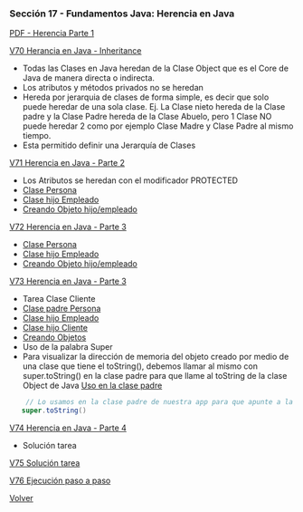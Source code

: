 ### Sección 17 - Fundamentos Java: Herencia en Java
[PDF - Herencia Parte 1](Apuntes/14-01-Herencia-parte1-CFJ.pdf)

[V70 Herancia en Java - Inheritance](V70_Herencia_en_Java_Inheritance/src/domain/Persona.java)
- Todas las Clases en Java heredan de la Clase Object que es el Core de Java de
manera directa o indirecta.
- Los atributos y métodos privados no se heredan
- Hereda por jerarquia de clases de forma simple, es decir que solo puede heredar
de una sola clase. Ej. La Clase nieto hereda de la Clase padre y la Clase Padre
hereda de la Clase Abuelo, pero 1 Clase NO puede heredar 2 como por ejemplo Clase 
Madre y Clase Padre al mismo tiempo.
- Esta permitido definir una Jerarquía de Clases

[V71 Herencia en Java - Parte 2](V71_Herencia_en_Java/src)
- Los Atributos se heredan con el modificador PROTECTED
- [Clase Persona](V71_Herencia_en_Java/src/domain/Persona.java)
- [Clase hijo Empleado](V71_Herencia_en_Java/src/domain/Empleado.java)
- [Creando Objeto hijo/empleado](V71_Herencia_en_Java/src/test/TestHerencia.java)

[V72 Herencia en Java - Parte 3](V72_Herencia_en_Java/src)
- [Clase Persona](V72_Herencia_en_Java/src/domain/Persona.java)
- [Clase hijo Empleado](V72_Herencia_en_Java/src/domain/Empleado.java)
- [Creando Objeto hijo/empleado](V72_Herencia_en_Java/src/test/TestHerencia.java)

[V73 Herencia en Java - Parte 3](V73_Herencia_en_Java/src)
- Tarea Clase Cliente
- [Clase padre Persona](V73_Herencia_en_Java/src/domain/Persona.java)
- [Clase hijo Empleado](V73_Herencia_en_Java/src/domain/Empleado.java)
- [Clase hijo Cliente](V73_Herencia_en_Java/src/domain/Cliente.java)
- [Creando Objetos](V73_Herencia_en_Java/src/test/TestHerencia.java)
- Uso de la palabra Super
- Para visualizar la dirección de memoria del objeto creado por medio de una
clase que tiene el toString(), debemos llamar al mismo con super.toString() en la
clase padre para que llame al toString de la clase Object de Java
[Uso en la clase padre](V73_Herencia_en_Java/src/domain/Persona.java)
```java
    // Lo usamos en la clase padre de nuestra app para que apunte a la clase Object de Java
   super.toString()
```

[V74 Herencia en Java - Parte 4](V73_Herencia_en_Java/src)
- Solución tarea

[V75 Solución tarea]()

[V76 Ejecución paso a paso]()

[Volver](../)
